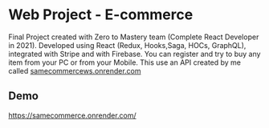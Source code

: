 # Web Project - E-commerce


Final Project created with Zero to Mastery team (Complete React Developer in 2021). Developed using React (Redux, Hooks,Saga, HOCs, GraphQL), integrated with Stripe and with Firebase. You can register and try to buy any item from your PC or from your Mobile. This use an API created by me called [samecommercews.onrender.com](https://samecommercews.onrender.com/)

## Demo

https://samecommerce.onrender.com/

